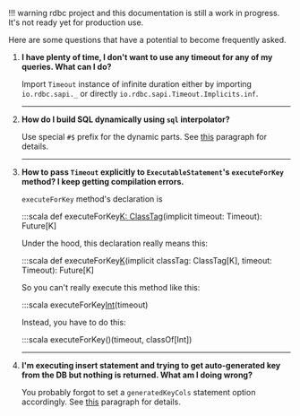 <!---
 ! Copyright 2016-2017 rdbc contributors
 !
 ! Licensed under the Apache License, Version 2.0 (the "License");
 ! you may not use this file except in compliance with the License.
 ! You may obtain a copy of the License at
 !
 !     http://www.apache.org/licenses/LICENSE-2.0
 !
 ! Unless required by applicable law or agreed to in writing, software
 ! distributed under the License is distributed on an "AS IS" BASIS,
 ! WITHOUT WARRANTIES OR CONDITIONS OF ANY KIND, either express or implied.
 ! See the License for the specific language governing permissions and
 ! limitations under the License. 
 -->
!!! warning
    rdbc project and this documentation is still a work in progress.
    It's not ready yet for production use.

Here are some questions that have a potential to become frequently asked.

1.    **I have plenty of time, I don't want to use any timeout for any of my queries. What can I do?**

      Import `Timeout` instance of infinite duration either by importing `io.rdbc.sapi._`
      or directly `io.rdbc.sapi.Timeout.Implicits.inf`.

      ---

2.    **How do I build SQL dynamically using `sql` interpolator?**

      Use special `#$` prefix for the dynamic parts. See [this]()
      paragraph for details.

      ---
      
3.   **How to pass `Timeout` explicitly to `ExecutableStatement`'s `executeForKey` method? I keep getting compilation errors.**

     `executeForKey` method's declaration is
     
        :::scala
        def executeForKey[K: ClassTag]()(implicit timeout: Timeout): Future[K]
        
     Under the hood, this declaration really means this:
     
        :::scala
        def executeForKey[K]()(implicit classTag: ClassTag[K], timeout: Timeout): Future[K]

     So you can't really execute this method like this: 
     
        :::scala
        executeForKey[Int]()(timeout)
     
     Instead, you have to do this:
    
        :::scala
        executeForKey()(timeout, classOf[Int])

      ---

4.    **I'm executing insert statement and trying to get auto-generated key from the DB but nothing is returned. What am I doing wrong?**

      You probably forgot to set a `generatedKeyCols` statement option accordingly.
      See [this]() paragraph for details.
